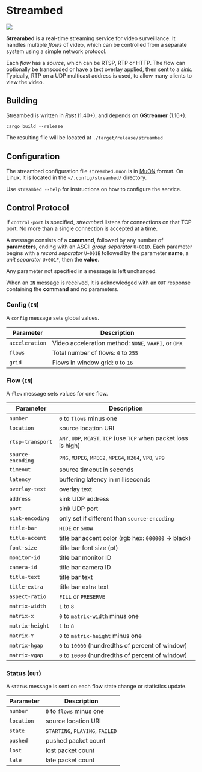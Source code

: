 # Streambed

![](https://github.com/mnit-rtmc/streambed/workflows/build/badge.svg)

**Streambed** is a real-time streaming service for video surveillance.  It
handles multiple _flows_ of video, which can be controlled from a separate
system using a simple network protocol.

Each _flow_ has a _source_, which can be RTSP, RTP or HTTP.  The flow can
optionally be transcoded or have a text overlay applied, then sent to a _sink_.
Typically, RTP on a UDP multicast address is used, to allow many clients to view
the video.

## Building

Streambed is written in _Rust_ (1.40+), and depends on **GStreamer** (1.16+).

```
cargo build --release
```

The resulting file will be located at `./target/release/streambed`

## Configuration

The streambed configuration file `streambed.muon` is in [MuON] format.  On
Linux, it is located in the `~/.config/streambed/` directory.

Use `streambed --help` for instructions on how to configure the service.

## Control Protocol

If `control-port` is specified, _streambed_ listens for connections on that TCP
port.  No more than a single connection is accepted at a time.

A message consists of a **command**, followed by any number of **parameters**,
ending with an ASCII _group separator_ `U+001D`.  Each parameter begins with a
_record separator_ `U+001E` followed by the parameter **name**, a _unit
separator_ `U+001F`, then the **value**.

Any parameter not specified in a message is left unchanged.

When an `IN` message is received, it is acknowledged with an `OUT` response
containing the **command** and no parameters.

### Config (`IN`)

A `config` message sets global values.

Parameter      | Description
---------------|-----------------------------------------------------
`acceleration` | Video acceleration method: `NONE`, `VAAPI`, or `OMX`
`flows`        | Total number of flows: `0` to `255`
`grid`         | Flows in window grid: `0` to `16`

### Flow (`IN`)

A `flow` message sets values for one flow.

Parameter         | Description
------------------|----------------------------
`number`          | `0` to `flows` minus one
`location`        | source location URI
`rtsp-transport`  | `ANY`, `UDP`, `MCAST`, `TCP` (use `TCP` when packet loss is high)
`source-encoding` | `PNG`, `MJPEG`, `MPEG2`, `MPEG4`, `H264`, `VP8`, `VP9`
`timeout`         | source timeout in seconds
`latency`         | buffering latency in milliseconds
`overlay-text`    | overlay text
`address`         | sink UDP address
`port`            | sink UDP port
`sink-encoding`   | only set if different than `source-encoding`
`title-bar`       | `HIDE` or `SHOW`
`title-accent`    | title bar accent color (rgb hex: `000000` -> black)
`font-size`       | title bar font size (pt)
`monitor-id`      | title bar monitor ID
`camera-id`       | title bar camera ID
`title-text`      | title bar text
`title-extra`     | title bar extra text
`aspect-ratio`    | `FILL` or `PRESERVE`
`matrix-width`    | `1` to `8`
`matrix-x`        | `0` to `matrix-width` minus one
`matrix-height`   | `1` to `8`
`matrix-Y`        | `0` to `matrix-height` minus one
`matrix-hgap`     | `0` to `10000` (hundredths of percent of window)
`matrix-vgap`     | `0` to `10000` (hundredths of percent of window)

### Status (`OUT`)

A `status` message is sent on each flow state change or statistics update.

Parameter  | Description
-----------|----------------------------
`number`   | `0` to `flows` minus one
`location` | source location URI
`state`    | `STARTING`, `PLAYING`, `FAILED`
`pushed`   | pushed packet count
`lost`     | lost packet count
`late`     | late packet count


[MuON]: https://github.com/muon-data/muon
